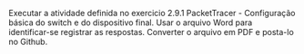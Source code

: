 Executar a atividade definida no exercicio 2.9.1 PacketTracer - Configuração básica do switch e do dispositivo final. 
Usar o arquivo Word para identificar-se registrar as respostas. 
Converter o arquivo em PDF e posta-lo no Github.

